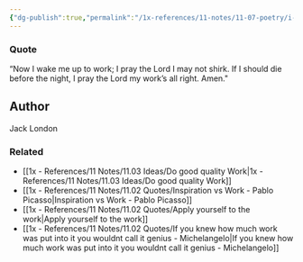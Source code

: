 ```yaml
---
{"dg-publish":true,"permalink":"/1x-references/11-notes/11-07-poetry/i-pray-the-lord-my-works-all-right-jack-london/","title":"I pray the Lord my works all right - Jack London","created":"2024-07-03T17:12:23.810+03:00","updated":"2024-07-03T17:12:23.810+03:00"}
---
```



### Quote
“Now I wake me up to work;
I pray the Lord I may not shirk.
If I should die before the night,
I pray the Lord my work’s all right.
Amen."

## Author 
Jack London 

### Related
- [[1x - References/11 Notes/11.03 Ideas/Do good quality Work\|1x - References/11 Notes/11.03 Ideas/Do good quality Work]]
- [[1x - References/11 Notes/11.02 Quotes/Inspiration vs Work - Pablo Picasso\|Inspiration vs Work - Pablo Picasso]]
- [[1x - References/11 Notes/11.02 Quotes/Apply yourself to the work\|Apply yourself to the work]]
- [[1x - References/11 Notes/11.02 Quotes/If you knew how much work was put into it you wouldnt call it genius - Michelangelo\|If you knew how much work was put into it you wouldnt call it genius - Michelangelo]]